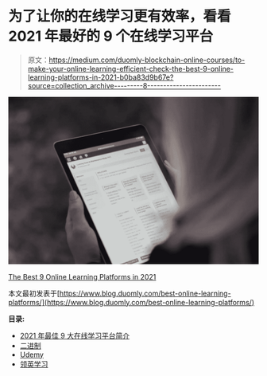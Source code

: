 # 为了让你的在线学习更有效率，看看 2021 年最好的 9 个在线学习平台

> 原文：<https://medium.com/duomly-blockchain-online-courses/to-make-your-online-learning-efficient-check-the-best-9-online-learning-platforms-in-2021-b0ba83d9b67e?source=collection_archive---------8----------------------->

![](img/024c072393250d27b51748b86aaa32a3.png)

[The Best 9 Online Learning Platforms in 2021](https://www.blog.duomly.com/best-online-learning-platforms/)

本文最初发表于[https://www.blog.duomly.com/best-online-learning-platforms/](https://www.blog.duomly.com/best-online-learning-platforms/)

**目录:**

*   [2021 年最佳 9 大在线学习平台简介](https://www.blog.duomly.com/best-online-learning-platforms/#the-best-9-online-learning-platforms-in-2021-intro)
*   [二进制](https://www.duomly.com/)
*   [Udemy](https://www.udemy.com/)
*   [领英学习](https://www.linkedin.com/learning/)